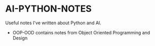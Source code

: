 # AI-PYTHON-NOTES

Useful notes I've written about Python and AI.

- OOP-OOD contains notes from Object Oriented Programming and Design
